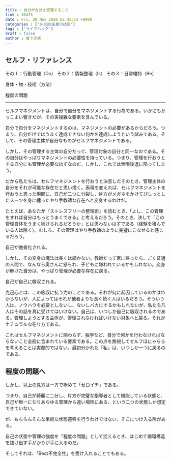 ```yaml
---
title : 自分が自分を管理すること
link : 30473
date : Fri, 20 Nov 2020 02:45:14 +0000
categories : ["0-知的生産の技術"]
tags : ["ライフハック"]
draft : false
author : 倉下忠憲
---
```


<h2>セルフ・リファレンス</h2>

その１：行動管理（Do）
その２：情報整理（Is）
その３：日常維持（Be）

身体・物・技術（方法）

程度の問題

<hr />

セルフマネジメントは、自分で自分をマネジメントする行為である。いかにもかっこよい響きだが、その実複雑な要素を含んでいる。

自分で自分をマネジメントするのは、マネジメントの必要があるからだろう。つまり、自分だけではうまく達成できない何かを達成しようという試みである。そして、その管理主体が自分なものがセルフマネジメントである。

しかし、その管理する主体の自分だって、管理対象の自分と同一なのである。その自分はやっぱりマネジメントの必要性を持っている。つまり、管理を行おうとする自分にも管理が必要なはずなのだ。しかし、これでは無限後退に陥ってしまう。

だから私たちは、セルフマネジメントを行おうと決意したそのとき、管理主体の自分をそれが可能な存在だと思い描く。表現を変えれば、セルフマネジメントを行おうと思った瞬間に、自己が二つに分裂し、片方がメガネをかけてびしっとしたスーツを身に纏ったやり手教師な存在へと変身するわけだ。

たとえば、あなたが『ストレスフリーの整理術』を読むとき、「よし、この管理をすれば自分はもっとうまくできる」と考えるだろう。そのとき、決して「この管理自体をうまく続けられるだろうか」とは思わないはずである（経験を積んでいる人は除く）。むしろ、その管理はやり手教師のように完璧にこなせると感じるだろう。

自己が他者化される。

しかし、その変身の魔法は長くは続かない。教師だって家に帰ったら、ごく普通の人間で、なんなら奥さんに怒られ、子どもに嫌われているかもしれない。変身が解けた自分は、やっぱり管理が必要な存在に戻る。

自己が自己に吸収される。

克己心とは、この吸収に抗う力のことである。それが何に起因しているのかはわからないが、人によってはそれが他者よりも長く続く人はいるだろう。そういう人は、ノウハウを必要としないし、ないしバカにするかもしれないが、私たち凡人はその話を真に受けてはいけない。自己は、いつしか自己に吸収されるのである。管理しようとする主体が、管理されなければいけない対象へと戻る。それがナチュラルな在り方である。

これはセルフマネジメントに関わらず、独学など、自分で何かを行わなければならないこと全般に含まれている要素である。この点を無視してセルフほにゃららを考えることは実際的ではない。最初分かれた「私」は、いつしか一つに戻るのである。

<h2>程度の問題へ</h2>

しかし、以上の見方は一方で極めて「ゼロイチ」である。

つまり、自己が綺麗に二分し、片方が完璧な指導者として機能している状態と、自己が単一になりあらゆる管理から遠い場所にある、という二つの状態しか想定できていない。

が、もちろんそんな単純な状態遷移を行うわけではない。そこにつけ入る隙がある。

自己の状態や管理の強度を「程度の問題」として捉えるとき、はじめて循環構造を抜け出す手がかりが手に入るのだ。

そしてそれは、「Beの不完全性」を受け入れることでもある。